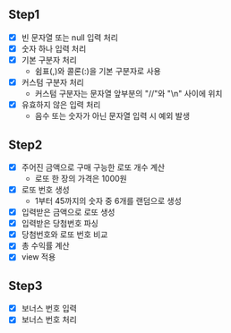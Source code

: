 ## Step1
- [x] 빈 문자열 또는 null 입력 처리
- [x] 숫자 하나 입력 처리
- [x] 기본 구분자 처리
  - 쉼표(,)와 콜론(:)을 기본 구분자로 사용
- [x] 커스텀 구분자 처리
  - 커스텀 구분자는 문자열 앞부분의 "//"와 "\n" 사이에 위치
- [x] 유효하지 않은 입력 처리
  - 음수 또는 숫자가 아닌 문자열 입력 시 예외 발생

## Step2
- [x] 주어진 금액으로 구매 구능한 로또 개수 계산
  - 로또 한 장의 가격은 1000원
- [x] 로또 번호 생성
  - 1부터 45까지의 숫자 중 6개를 랜덤으로 생성
- [x] 입력받은 금액으로 로또 생성
- [x] 입력받은 당첨번호 파싱
- [x] 당첨번호와 로또 번호 비교
- [x] 총 수익률 계산
- [x] view 적용

## Step3
- [x] 보너스 번호 입력
- [x] 보너스 번호 처리

